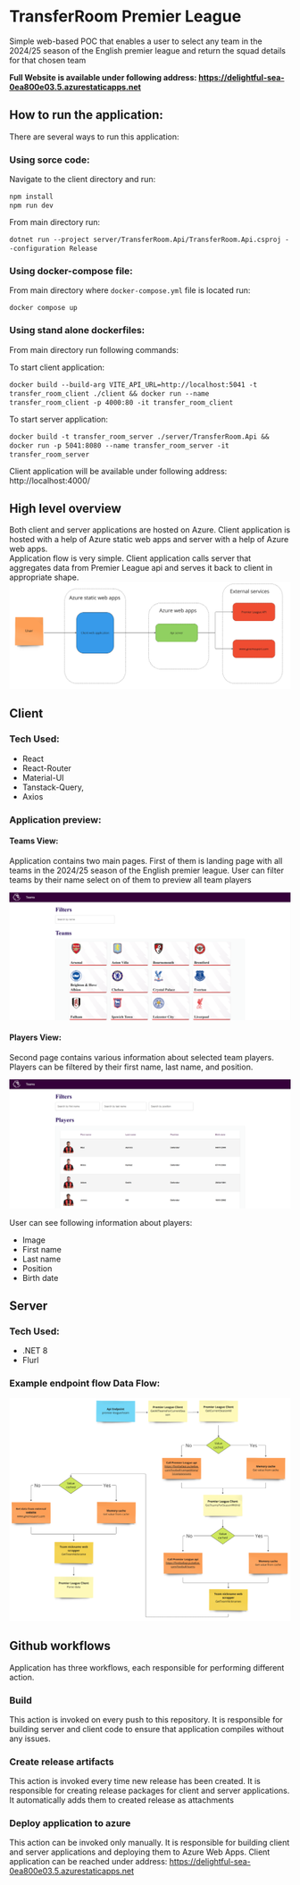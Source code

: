 # TransferRoom Premier League

Simple web-based POC that enables a user to select any team in the 2024/25 season of the English premier league and return the squad details for that chosen team

**Full Website is available under following address: https://delightful-sea-0ea800e03.5.azurestaticapps.net**

## How to run the application:

There are several ways to run this application:

### Using sorce code:

Navigate to the client directory and run:

```
npm install
npm run dev
```

From main directory run:

```
dotnet run --project server/TransferRoom.Api/TransferRoom.Api.csproj --configuration Release
```

### Using docker-compose file:

From main directory where `docker-compose.yml` file is located run:

```
docker compose up
```

### Using stand alone dockerfiles:

From main directory run following commands:

To start client application:

```
docker build --build-arg VITE_API_URL=http://localhost:5041 -t transfer_room_client ./client && docker run --name transfer_room_client -p 4000:80 -it transfer_room_client
```

To start server application:

```
docker build -t transfer_room_server ./server/TransferRoom.Api && docker run -p 5041:8080 --name transfer_room_server -it transfer_room_server
```

Client application will be available under following address: http://localhost:4000/

## High level overview

Both client and server applications are hosted on Azure. Client application is hosted with a help of Azure static web apps and server with a help of Azure web apps.\
Application flow is very simple. Client application calls server that aggregates data from Premier League api and serves it back to client in appropriate shape.
![](./images/overview.png)

## Client

### Tech Used:

- React
- React-Router
- Material-UI
- Tanstack-Query,
- Axios

### Application preview:

#### Teams View:

Application contains two main pages. First of them is landing page with all teams in the 2024/25 season of the English premier league. User can filter teams by their name select on of them to preview all team players

![](./images/landing.png)

#### Players View:

Second page contains various information about selected team players. Players can be filtered by their first name, last name, and position.

![](./images/players.png)

User can see following information about players:

- Image
- First name
- Last name
- Position
- Birth date

## Server

### Tech Used:

- .NET 8
- Flurl

### Example endpoint flow Data Flow:

![](./images/endpoint-flow.png)

## Github workflows

Application has three workflows, each responsible for performing different action.

### Build

This action is invoked on every push to this repository. It is responsible for building server and client code to ensure that application compiles without any issues.

### Create release artifacts

This action is invoked every time new release has been created. It is responsible for creating release packages for client and server applications. It automatically adds them to created release as attachments

### Deploy application to azure

This action can be invoked only manually. It is responsible for building client and server applications and deploying them to Azure Web Apps. Client application can be reached under address: https://delightful-sea-0ea800e03.5.azurestaticapps.net

